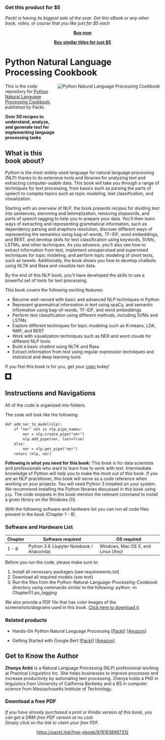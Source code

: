 
### Get this product for $5

<i>Packt is having its biggest sale of the year. Get this eBook or any other book, video, or course that you like just for $5 each</i>


<b><p align='center'>[Buy now](https://packt.link/9781838987312)</p></b>


<b><p align='center'>[Buy similar titles for just $5](https://subscription.packtpub.com/search)</p></b>


# Python Natural Language Processing Cookbook

<a href="https://www.packtpub.com/product/python-natural-language-processing-cookbook/9781838987312?utm_source=github&utm_medium=repository&utm_campaign=9781838987312"><img src="https://static.packt-cdn.com/products/9781838987312/cover/smaller" alt="Python Natural Language Processing Cookbook" height="256px" align="right"></a>

This is the code repository for [Python Natural Language Processing Cookbook](https://www.packtpub.com/product/python-natural-language-processing-cookbook/9781838987312?utm_source=github&utm_medium=repository&utm_campaign=9781838987312), published by Packt.

**Over 50 recipes to understand, analyze, and generate text for implementing language processing tasks**

## What is this book about?
Python is the most widely used language for natural language processing (NLP) thanks to its extensive tools and libraries for analyzing text and extracting computer-usable data. This book will take you through a range of techniques for text processing, from basics such as parsing the parts of speech to complex topics such as topic modeling, text classification, and visualization.

Starting with an overview of NLP, the book presents recipes for dividing text into sentences, stemming and lemmatization, removing stopwords, and parts of speech tagging to help you to prepare your data. You’ll then learn ways of extracting and representing grammatical information, such as dependency parsing and anaphora resolution, discover different ways of representing the semantics using bag-of-words, TF-IDF, word embeddings, and BERT, and develop skills for text classification using keywords, SVMs, LSTMs, and other techniques. As you advance, you’ll also see how to extract information from text, implement unsupervised and supervised techniques for topic modeling, and perform topic modeling of short texts, such as tweets. Additionally, the book shows you how to develop chatbots using NLTK and Rasa and visualize text data.

By the end of this NLP book, you’ll have developed the skills to use a powerful set of tools for text processing.

This book covers the following exciting features: 
* Become well-versed with basic and advanced NLP techniques in Python
* Represent grammatical information in text using spaCy, and semantic information using bag-of-words, TF-IDF, and word embeddings
* Perform text classification using different methods, including SVMs and LSTMs
* Explore different techniques for topic modeling such as K-means, LDA, NMF, and BERT
* Work with visualization techniques such as NER and word clouds for different NLP tools
* Build a basic chatbot using NLTK and Rasa
* Extract information from text using regular expression techniques and statistical and deep learning tools

If you feel this book is for you, get your [copy](https://www.amazon.com/dp/B08SRDF78Y) today!

<a href="https://www.packtpub.com/?utm_source=github&utm_medium=banner&utm_campaign=GitHubBanner"><img src="https://raw.githubusercontent.com/PacktPublishing/GitHub/master/GitHub.png" alt="https://www.packtpub.com/" border="5" /></a>

## Instructions and Navigations
All of the code is organized into folders.

The code will look like the following:
```
def add_ner_to_model(nlp):
    if "ner" not in nlp.pipe_names:
        ner = nlp.create_pipe("ner")
        nlp.add_pipe(ner, last=True)
    else:
        ner = nlp.get_pipe("ner")
    return (nlp, ner)

```

**Following is what you need for this book:**
This book is for data scientists and professionals who want to learn how to work with text. Intermediate knowledge of Python will help you to make the most out of this book. If you are an NLP practitioner, this book will serve as a code reference when working on your projects. You will need Python 3 installed on your system. We recommend installing the Python libraries discussed in this book using ```pip```. The code snippets in the book mention the relevant command to install a given library on the Windows OS.

With the following software and hardware list you can run all code files present in the book (Chapter 1 - 8).

### Software and Hardware List

| Chapter  | Software required                                                                    | OS required                        |
| -------- | -------------------------------------------------------------------------------------| -----------------------------------|
|  1 - 8   |   Python 3.6 (Jupyter Notebook / Anaconda)                               				    | Windows, Mac OS X, and Linux (Any) |

Before you run the code, please make sure to:
1. Install all necessary packages (see requirements.txt)
2. Download all required models (see text)
3. Run the files from the Python-Natural-Language-Processing-Cookbook directory using commands similar to the following: python -m Chapter01.po_tagging

We also provide a PDF file that has color images of the screenshots/diagrams used in this book. [Click here to download it](https://static.packt-cdn.com/downloads/9781838987312_ColorImages.pdf).


### Related products <Other books you may enjoy>
* Hands-On Python Natural Language Processing [[Packt]](https://www.packtpub.com/product/hands-on-python-natural-language-processing/9781838989590) [[Amazon]](https://www.amazon.com/dp/B08BG5581Y)

* Getting Started with Google Bert [[Packt]](https://www.packtpub.com/product/getting-started-with-google-bert/9781838821593) [[Amazon]](https://www.amazon.com/dp/1838821597)

## Get to Know the Author
**Zhenya Antić** is a Natural Language Processing (NLP) professional working at Practical Linguistics Inc. She helps businesses to improve processes and increase productivity by automating text processing. Zhenya holds a PhD in linguistics from University of California Berkeley and a BS in computer science from Massachusetts Institute of Technology.


### Download a free PDF

 <i>If you have already purchased a print or Kindle version of this book, you can get a DRM-free PDF version at no cost.<br>Simply click on the link to claim your free PDF.</i>
<p align="center"> <a href="https://packt.link/free-ebook/9781838987312">https://packt.link/free-ebook/9781838987312 </a> </p>